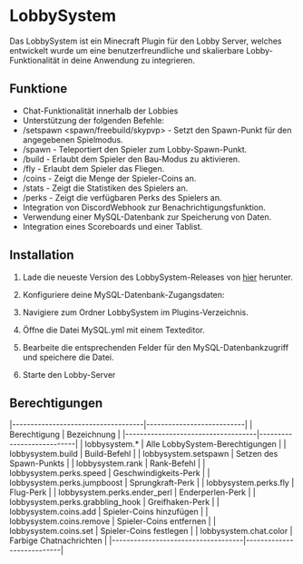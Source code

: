 # LobbySystem
Das LobbySystem ist ein Minecraft Plugin für den Lobby Server, welches entwickelt wurde um eine benutzerfreundliche und skalierbare Lobby-Funktionalität in deine Anwendung zu integrieren.

## Funktione
- Chat-Funktionalität innerhalb der Lobbies
- Unterstützung der folgenden Befehle:
- /setspawn <spawn/freebuild/skypvp> - Setzt den Spawn-Punkt für den angegebenen Spielmodus.
- /spawn - Teleportiert den Spieler zum Lobby-Spawn-Punkt.
- /build - Erlaubt dem Spieler den Bau-Modus zu aktivieren.
- /fly - Erlaubt dem Spieler das Fliegen.
- /coins - Zeigt die Menge der Spieler-Coins an.
- /stats - Zeigt die Statistiken des Spielers an.
- /perks - Zeigt die verfügbaren Perks des Spielers an.
- Integration von DiscordWebhook zur Benachrichtigungsfunktion.
- Verwendung einer MySQL-Datenbank zur Speicherung von Daten.
- Integration eines Scoreboards und einer Tablist.

## Installation
1. Lade die neueste Version des LobbySystem-Releases von [hier](https://github.com/Dustin284/LobbySystem/releases) herunter.

2. Konfiguriere deine MySQL-Datenbank-Zugangsdaten:
3. Navigiere zum Ordner LobbySystem im Plugins-Verzeichnis.
4. Öffne die Datei MySQL.yml mit einem Texteditor.
5. Bearbeite die entsprechenden Felder für den MySQL-Datenbankzugriff und speichere die Datei.
6. Starte den Lobby-Server

## Berechtigungen
|------------------------------------|---------------------------|
| Berechtigung                       | Bezeichnung               |
|------------------------------------|---------------------------|
| lobbysystem.*                      | Alle LobbySystem-Berechtigungen |
| lobbysystem.build                  | Build-Befehl              |
| lobbysystem.setspawn               | Setzen des Spawn-Punkts    |
| lobbysystem.rank                   | Rank-Befehl              |
| lobbysystem.perks.speed            | Geschwindigkeits-Perk      |
| lobbysystem.perks.jumpboost        | Sprungkraft-Perk           |
| lobbysystem.perks.fly              | Flug-Perk                  |
| lobbysystem.perks.ender_perl       | Enderperlen-Perk           |
| lobbysystem.perks.grabbling_hook   | Greifhaken-Perk            |
| lobbysystem.coins.add              | Spieler-Coins hinzufügen   |
| lobbysystem.coins.remove           | Spieler-Coins entfernen    |
| lobbysystem.coins.set              | Spieler-Coins festlegen    |
| lobbysystem.chat.color             | Farbige Chatnachrichten             |
|------------------------------------|---------------------------|
